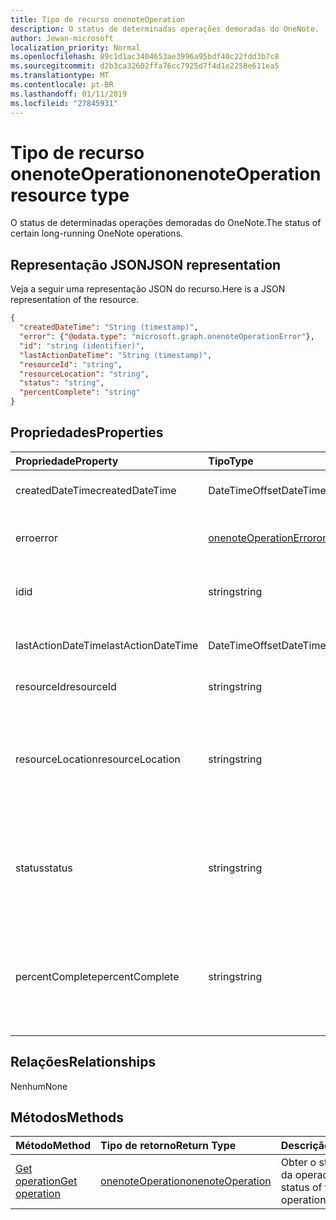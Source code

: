 ```yaml
---
title: Tipo de recurso onenoteOperation
description: O status de determinadas operações demoradas do OneNote.
author: Jewan-microsoft
localization_priority: Normal
ms.openlocfilehash: 89c1d1ac3404653ae3996a95bdf40c22fdd3b7c8
ms.sourcegitcommit: d2b3ca32602ffa76cc7925d7f4d1e2258e611ea5
ms.translationtype: MT
ms.contentlocale: pt-BR
ms.lasthandoff: 01/11/2019
ms.locfileid: "27845931"
---
```

# <a name="onenoteoperation-resource-type"></a><span data-ttu-id="d770d-103">Tipo de recurso onenoteOperation</span><span class="sxs-lookup"><span data-stu-id="d770d-103">onenoteOperation resource type</span></span>

<span data-ttu-id="d770d-104">O status de determinadas operações demoradas do OneNote.</span><span class="sxs-lookup"><span data-stu-id="d770d-104">The status of certain long-running OneNote operations.</span></span>

## <a name="json-representation"></a><span data-ttu-id="d770d-105">Representação JSON</span><span class="sxs-lookup"><span data-stu-id="d770d-105">JSON representation</span></span>

<span data-ttu-id="d770d-106">Veja a seguir uma representação JSON do recurso.</span><span class="sxs-lookup"><span data-stu-id="d770d-106">Here is a JSON representation of the resource.</span></span>

<!--{
  "blockType": "resource",
  "optionalProperties": [],
  "baseType": "microsoft.graph.operation",
  "@odata.type": "microsoft.graph.onenoteOperation"
}-->

```json
{
  "createdDateTime": "String (timestamp)",
  "error": {"@odata.type": "microsoft.graph.onenoteOperationError"},
  "id": "string (identifier)",
  "lastActionDateTime": "String (timestamp)",
  "resourceId": "string",
  "resourceLocation": "string",
  "status": "string",
  "percentComplete": "string"
}

```
## <a name="properties"></a><span data-ttu-id="d770d-107">Propriedades</span><span class="sxs-lookup"><span data-stu-id="d770d-107">Properties</span></span>
| <span data-ttu-id="d770d-108">Propriedade</span><span class="sxs-lookup"><span data-stu-id="d770d-108">Property</span></span>     | <span data-ttu-id="d770d-109">Tipo</span><span class="sxs-lookup"><span data-stu-id="d770d-109">Type</span></span>   |<span data-ttu-id="d770d-110">Descrição</span><span class="sxs-lookup"><span data-stu-id="d770d-110">Description</span></span>|
|:---------------|:--------|:----------|
|<span data-ttu-id="d770d-111">createdDateTime</span><span class="sxs-lookup"><span data-stu-id="d770d-111">createdDateTime</span></span>| <span data-ttu-id="d770d-112">DateTimeOffset</span><span class="sxs-lookup"><span data-stu-id="d770d-112">DateTimeOffset</span></span> |<span data-ttu-id="d770d-113">A hora de início da operação.</span><span class="sxs-lookup"><span data-stu-id="d770d-113">The start time of the operation.</span></span>|
|<span data-ttu-id="d770d-114">erro</span><span class="sxs-lookup"><span data-stu-id="d770d-114">error</span></span>|[<span data-ttu-id="d770d-115">onenoteOperationError</span><span class="sxs-lookup"><span data-stu-id="d770d-115">onenoteOperationError</span></span>](onenoteoperationerror.md)|<span data-ttu-id="d770d-116">O erro retornado pela operação.</span><span class="sxs-lookup"><span data-stu-id="d770d-116">The error returned by the operation.</span></span>|
|<span data-ttu-id="d770d-117">id</span><span class="sxs-lookup"><span data-stu-id="d770d-117">id</span></span>|<span data-ttu-id="d770d-118">string</span><span class="sxs-lookup"><span data-stu-id="d770d-118">string</span></span>|<span data-ttu-id="d770d-119">A id da operação. Somente leitura.</span><span class="sxs-lookup"><span data-stu-id="d770d-119">The operation id. Read-only.</span></span>|
|<span data-ttu-id="d770d-120">lastActionDateTime</span><span class="sxs-lookup"><span data-stu-id="d770d-120">lastActionDateTime</span></span>| <span data-ttu-id="d770d-121">DateTimeOffset</span><span class="sxs-lookup"><span data-stu-id="d770d-121">DateTimeOffset</span></span> |<span data-ttu-id="d770d-122">A hora da última ação da operação.</span><span class="sxs-lookup"><span data-stu-id="d770d-122">The time of the last action of the operation.</span></span>|
|<span data-ttu-id="d770d-123">resourceId</span><span class="sxs-lookup"><span data-stu-id="d770d-123">resourceId</span></span>|<span data-ttu-id="d770d-124">string</span><span class="sxs-lookup"><span data-stu-id="d770d-124">string</span></span>|<span data-ttu-id="d770d-125">A id do recurso.</span><span class="sxs-lookup"><span data-stu-id="d770d-125">The resource id.</span></span>|
|<span data-ttu-id="d770d-126">resourceLocation</span><span class="sxs-lookup"><span data-stu-id="d770d-126">resourceLocation</span></span>|<span data-ttu-id="d770d-127">string</span><span class="sxs-lookup"><span data-stu-id="d770d-127">string</span></span>|<span data-ttu-id="d770d-p101">O URI de recurso do objeto. Por exemplo, o URI de recurso para uma seção ou página copiada.</span><span class="sxs-lookup"><span data-stu-id="d770d-p101">The resource URI for the object. For example, the resource URI for a copied page or section.</span></span> |
|<span data-ttu-id="d770d-130">status</span><span class="sxs-lookup"><span data-stu-id="d770d-130">status</span></span>|<span data-ttu-id="d770d-131">string</span><span class="sxs-lookup"><span data-stu-id="d770d-131">string</span></span>|<span data-ttu-id="d770d-132">O status atual da operação: `notstarted`, `running`, `completed`, `failed`</span><span class="sxs-lookup"><span data-stu-id="d770d-132">The current status of the operation: `notstarted`, `running`, `completed`, `failed`</span></span> |
|<span data-ttu-id="d770d-133">percentComplete</span><span class="sxs-lookup"><span data-stu-id="d770d-133">percentComplete</span></span>|<span data-ttu-id="d770d-134">string</span><span class="sxs-lookup"><span data-stu-id="d770d-134">string</span></span>|<span data-ttu-id="d770d-135">A porcentagem concluída da operação se a operação ainda estiver com um status `running`</span><span class="sxs-lookup"><span data-stu-id="d770d-135">The operation percent complete if the operation is still in `running` status</span></span>

## <a name="relationships"></a><span data-ttu-id="d770d-136">Relações</span><span class="sxs-lookup"><span data-stu-id="d770d-136">Relationships</span></span>
<span data-ttu-id="d770d-137">Nenhum</span><span class="sxs-lookup"><span data-stu-id="d770d-137">None</span></span>


## <a name="methods"></a><span data-ttu-id="d770d-138">Métodos</span><span class="sxs-lookup"><span data-stu-id="d770d-138">Methods</span></span>

| <span data-ttu-id="d770d-139">Método</span><span class="sxs-lookup"><span data-stu-id="d770d-139">Method</span></span>           | <span data-ttu-id="d770d-140">Tipo de retorno</span><span class="sxs-lookup"><span data-stu-id="d770d-140">Return Type</span></span>    |<span data-ttu-id="d770d-141">Descrição</span><span class="sxs-lookup"><span data-stu-id="d770d-141">Description</span></span>|
|:---------------|:--------|:----------|
|[<span data-ttu-id="d770d-142">Get operation</span><span class="sxs-lookup"><span data-stu-id="d770d-142">Get operation</span></span>](../api/onenoteoperation-get.md) | [<span data-ttu-id="d770d-143">onenoteOperation</span><span class="sxs-lookup"><span data-stu-id="d770d-143">onenoteOperation</span></span>](onenoteoperation.md) |<span data-ttu-id="d770d-144">Obter o status atual da operação.</span><span class="sxs-lookup"><span data-stu-id="d770d-144">Get the status of the operation.</span></span> |

<!-- uuid: 8fcb5dbc-d5aa-4681-8e31-b001d5168d79
2015-10-25 14:57:30 UTC -->
<!-- {
  "type": "#page.annotation",
  "description": "onenoteOperation resource",
  "keywords": "",
  "section": "documentation",
  "tocPath": ""
}-->
